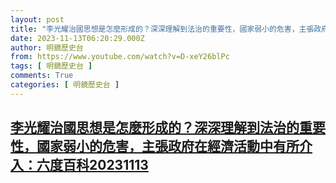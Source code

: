 ```yaml
---
layout: post
title: "李光耀治國思想是怎麼形成的？深深理解到法治的重要性，國家弱小的危害，主張政府在經濟活動中有所介入：六度百科20231113"
date: 2023-11-13T06:20:29.000Z
author: 明鏡歷史台
from: https://www.youtube.com/watch?v=D-xeY26blPc
tags: [ 明鏡歷史台 ]
comments: True
categories: [ 明鏡歷史台 ]
---
```

<!--1699856429000-->
[李光耀治國思想是怎麼形成的？深深理解到法治的重要性，國家弱小的危害，主張政府在經濟活動中有所介入：六度百科20231113](https://www.youtube.com/watch?v=D-xeY26blPc)
------

<div>

</div>

